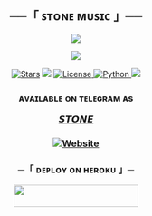 <h2 align="center">
    ──「 ꜱᴛᴏɴᴇ ᴍᴜꜱɪᴄ 」──
</h2>

<p align="center">
  <img src="https://telegra.ph/file/29f6a99ce5ae25cf14153.png">
</p>
<p align="center">
 <a href="https://www.youtube.com/@ShivanshuDeo"><img src="https://user-images.githubusercontent.com/73097560/115834477-dbab4500-a447-11eb-908a-139a6edaec5c.gif"></a>

 <p align="center">
<a href="https://github.com/the-stonex/StoneMusic/stargazers"><img src="https://img.shields.io/github/stars/the-stonex/StoneMusic?color=black&logo=github&logoColor=black&style=for-the-badge" alt="Stars" /></a>
<a href="https://github.com/the-stonex/StoneMusic/network/members"> <img src="https://img.shields.io/github/forks/the-stonex/StoneMusic?color=black&logo=github&logoColor=black&style=for-the-badge" /></a>
<a href="https://github.com/the-stonex/StoneMusic/blob/master/LICENSE"> <img src="https://img.shields.io/badge/License-MIT-blueviolet?style=for-the-badge" alt="License" /> </a>
<a href="https://www.python.org/"> <img src="https://img.shields.io/badge/Written%20in-Python-orange?style=for-the-badge&logo=python" alt="Python" /> </a>
<a href="https://github.com/the-stonex/StoneMusic/commits/the-stonex"> <img src="https://img.shields.io/github/last-commit/the-stonex/StoneMusic?color=blue&logo=github&logoColor=green&style=for-the-badge" /></a>
</p>
</p>
</p>
 <h3></h3>
 <h3 align="center">
ᴀᴠᴀɪʟᴀʙʟᴇ ᴏɴ ᴛᴇʟᴇɢʀᴀᴍ ᴀs 

[𝙎𝙏𝙊𝙉𝙀](https://t.me/Dadu10x)
<h3 align="center">
<a href="https://github.com/the-stonex"><img alt="Website" src="https://img.shields.io/badge/ₜₕₑ - ₛₜₒₙₑ-red"></a>
    
<h3 align="center">
    ─「 ᴅᴇᴩʟᴏʏ ᴏɴ ʜᴇʀᴏᴋᴜ 」─
</h3>

<p align="center"><a href="https://dashboard.heroku.com/new?template=https://github.com/the-stonex/StoneMusic"> <img src="https://img.shields.io/badge/Deploy%20On%20Heroku-black?style=for-the-badge&logo=heroku" width="220" height="38.45"/></a></p>
